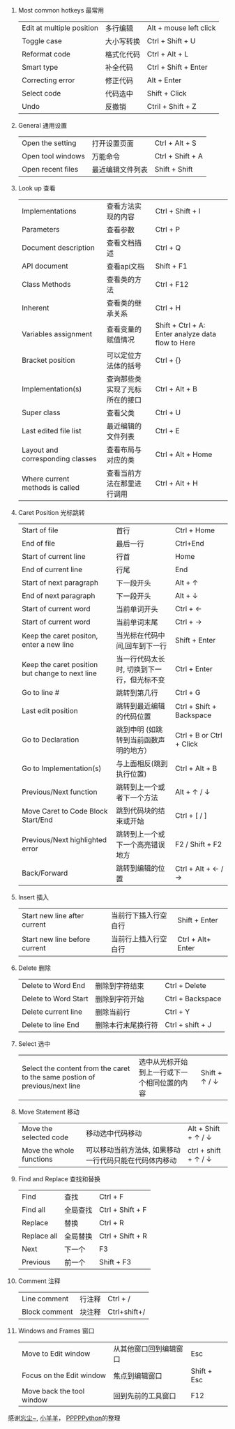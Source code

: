 
1. Most common hotkeys 最常用

    | | | | 
    | :--- | :---| :---| 
    | Edit at multiple position |  多行编辑     |  Alt + mouse left click  
    | Toggle case               |  大小写转换   |  Ctrl + Shift + U         
    | Reformat code             |  格式化代码   |  Ctrl + Alt + L         
    | Smart type                |  补全代码     |  Ctrl + Shift + Enter    
    | Correcting error          |  修正代码     |  Alt + Enter             
    | Select code               |  代码选中     |  Shift + Click     
    | Undo                      |  反撤销       |  Ctril + Shift + Z        
2. General 通用设置

    | | | | 
    | :--- | :---| :---| 
    |  Open the setting       |  打开设置页面    |  Ctrl + Alt + S    
    |  Open tool windows      |  万能命令        |  Ctrl + Shift + A  
    |  Open recent files      |  最近编辑文件列表 | Shift + Shift
    
2. Look up 查看

    | | | | 
    | :--- | :---| :---| 
    | Implementations                  |   查看方法实现的内容             |         Ctrl + Shift + I 
    | Parameters                       |   查看参数                      |         Ctrl + P  
    | Document description             |   查看文档描述                  |         Ctrl + Q  
    | API document                     |   查看api文档                   |         Shift + F1  
    | Class Methods                    |   查看类的方法                  |         Ctrl + F12  
    | Inherent                         |   查看类的继承关系               |         Ctrl + H  
    | Variables assignment             |   查看变量的赋值情况             |         Shift + Ctrl + A: Enter analyze data flow to Here 
    | Bracket position                 |   可以定位方法体的括号           |         Ctrl + {}  
    | Implementation(s)                |   查询那些类实现了光标所在的接口  |         Ctrl + Alt + B  
    | Super class                      |   查看父类                      |          Ctrl + U  
    | Last edited file list            |   最近编辑的文件列表             |          Ctrl + E  
    | Layout and corresponding classes |   查看布局与对应的类             |          Ctrl + Alt + Home  
    | Where current methods is called  |   查看当前方法在那里进行调用      |         Ctrl + Alt + H  

3.  Caret Position 光标跳转  

    | | | | 
    | :---| :---| :---| 
    | Start of file            | 首行        |            Ctrl + Home          
    | End of file              | 最后一行    |           Ctrl+End  
    | Start of current line    | 行首        |          Home                 
    | End of current line      | 行尾        |          End   
    | Start of next paragraph  | 下一段开头   |         Alt + ↑             
    | End of next paragraph    | 下一段开头   |         Alt + ↓   
    | Start of current word    | 当前单词开头 |         Ctrl + ←             
    | Start of current word    | 当前单词末尾 |           Ctrl + →    
    | Keep the caret positon, enter a new line | 当光标在代码中间,回车到下一行  |           Shift + Enter   
    | Keep the caret position but change to next line | 当一行代码太长时, 切换到下一行，但光标不变 |  Ctrl + Enter   
    | Go to line #                      | 跳转到第几行                         |           Ctrl + G   
    | Last edit position                | 跳转到最近编辑的代码位置              |           Ctrl + Shift + Backspace   
    | Go to Declaration                 | 跳到申明 (如跳转到当前函数声明的地方） |           Ctrl + B or Ctrl + Click   
    | Go to Implementation(s)           | 与上面相反(跳到执行位置)              |           Ctrl + Alt + B   
    | Previous/Next function            | 跳转到上一个或者下一个方法            |           Alt + ↑ / ↓   
    | Move Caret to Code Block Start/End| 跳到代码块的结束或开始                |           Ctrl + \[ / ]  
    | Previous/Next highlighted error   | 跳转到上一个或下一个高亮错误地方       |           F2 / Shift + F2   
    | Back/Forward                      | 跳转到编辑的位置                      |           Ctrl + Alt + ← / →   


4.  Insert 插入 

    | | | | 
    | :---| :---| :---| 
    | Start new line after current  |  当前行下插入行空白行 |  Shift + Enter     | 
    | Start new line before current |  当前行上插入行空白行 |  Ctrl + Alt+ Enter |   

5.  Delete 删除

    | | | | 
    | :---| :---| :---| 
    | Delete to Word End   | 删除到字符结束     |           Ctrl + Delete
    | Delete to Word Start | 删除到字符开始     |           Ctrl + Backspace
    | Delete current line  | 删除当前行         |           Ctrl + Y
    | Delete to line End   | 删除本行末尾换行符  |           Ctrl + shift + J 
    
6.  Select 选中

    | | | | 
    | :---| :---| :---|
    |Select the content from the caret to the same postion of previous/next line |选中从光标开始到上一行或下一个相同位置的内容|Shift + ↑ / ↓ 
6.  Move Statement 移动 

    | | | | 
    | :---| :---| :---| 
    | Move the selected code   | 移动选中代码移动   |  Alt + Shift + ↑ / ↓ 
    | Move the whole functions | 可以移动当前方法体, 如果移动一行代码只能在代码体内移动 |  ctrl + shift + ↑ / ↓ 
    
7.  Find and Replace 查找和替换
    
    | | | | 
    | :---| :---| :---| 
    | Find        | 查找     |   Ctrl + F
    | Find all    | 全局查找 |   Ctrl + Shift + F
    | Replace     | 替换     |   Ctrl + R
    | Replace all | 全局替换 |   Ctrl + Shift + R
    | Next        | 下一个   |   F3
    | Previous    | 前一个   |   Shift + F3
    
8. Comment 注释 

    | | | | 
    | :---| :---| :---| 
    | Line comment  |  行注释 |  Ctrl + / 
    | Block comment |  块注释 |  Ctrl+shift+/
    
9.  Windows and Frames 窗口 

    | | | | 
    | :---| :---| :---| 
    | Move to Edit window       | 从其他窗口回到编辑窗口  |   Esc 	
    | Focus on the Edit window  | 焦点到编辑窗口         |  Shift + Esc 	
    | Move back the tool window | 回到先前的工具窗口     |   F12 	

感谢[忘尘~](https://blog.csdn.net/BobYuan888/java/article/details/79885960), [小羊羊](https://yangfangs.github.io/wiki/pycharm-Shortcut-key/)，
[PPPPPython](https://zhuanlan.zhihu.com/p/36147819)的整理